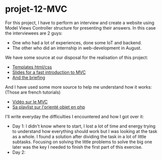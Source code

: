 # projet-12-MVC

For this project, I have to perform an interview and create a website using Model Views Controller structure for presenting their answers.
In this case the interviewees are 2 guys: 
* One who had a lot of experiences, done some IoT and backend.
* The other who did an internship in web-development in August.

We have some source at our disposal for the realisation of this project:

* [Templates html/css](https://html5up.net/)
* [Slides for a fast introduction to MVC](https://github.com/becodeorg/BXLCentral/blob/master/Projects/12-MVC/MVC.pdf)
* [And the briefing](https://github.com/becodeorg/BXLCentral/tree/master/Projects/12-MVC)

And I have used some more source to help me understand how it works: (Those are french tutorials)

* [Vidéo sur le MVC](https://www.youtube.com/watch?v=HhVY6ofLym8&index=21&list=PLjwdMgw5TTLVDKy8ikf5Df5fnMqY-ec16)
* [Sa playlist sur l'orienté objet en php](https://www.youtube.com/playlist?list=PLjwdMgw5TTLVDKy8ikf5Df5fnMqY-ec16)

I'll write everyday the difficulties I encountered and how I got over it:
* Day 1: I didn't know where to start, I lost a lot of time and energy trying to understand how everything should work but I was looking at the task as a whole. I found a solution after dividing the task in a lot of little subtasks. Focusing on solving the little problems to solve the big one later was the key I needed to finish the first part of this exercise. 
* Day 2: 
